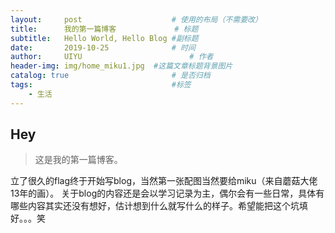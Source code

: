```yaml
---
layout:     post   				    # 使用的布局（不需要改）
title:      我的第一篇博客				# 标题 
subtitle:   Hello World, Hello Blog #副标题
date:       2019-10-25 				# 时间
author:     UIYU 						# 作者
header-img: img/home_miku1.jpg 	#这篇文章标题背景图片
catalog: true 						# 是否归档
tags:								#标签
    - 生活
---
```


## Hey
>这是我的第一篇博客。

立了很久的flag终于开始写blog，当然第一张配图当然要给miku（来自蘑菇大佬13年的画）。
关于blog的内容还是会以学习记录为主，偶尔会有一些日常，具体有哪些内容其实还没有想好，估计想到什么就写什么的样子。希望能把这个坑填好。。。笑
